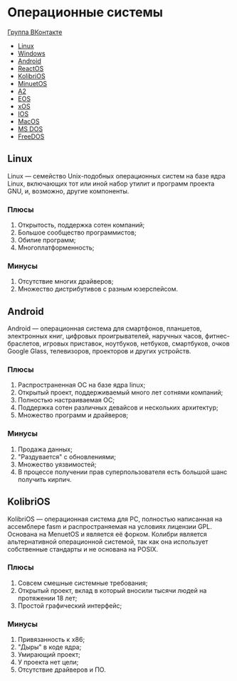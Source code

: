 # Операционные системы
[Группа ВКонтакте](https://vk.com/allosdev)
- [Linux](#linux)
- [Windows]()
- [Android](#android)
- [ReactOS]()
- [KolibriOS](#kolibrios)
- [MinuetOS]()
- [A2]()
- [EOS]()
- [xOS]()
- [IOS]()
- [MacOS]()
- [MS DOS]()
- [FreeDOS]()


## Linux
Linux — семейство Unix-подобных операционных систем на базе ядра Linux, включающих тот или иной набор утилит и программ проекта GNU, и, возможно, другие компоненты. 

### Плюсы
1. Открытость, поддержка сотен компаний;
2. Большое сообщество программистов;
3. Обилие программ;
4. Многоплатформенность;
### Минусы
1. Отсутствие многих драйверов;
2. Множество дистрибутивов с разным юзерспейсом.


## Android
Android — операционная система для смартфонов, планшетов, электронных книг, цифровых проигрывателей, наручных часов, фитнес-браслетов, игровых приставок, ноутбуков, нетбуков, смартбуков, очков Google Glass, телевизоров, проекторов и других устройств.

### Плюсы
1. Распространенная ОС на базе ядра linux;
2. Открытый проект, поддерживаемый много лет сотнями компаний;
3. Полностью настраиваемая ОС;
4. Поддержка сотен различных девайсов и нескольких архитектур;
5. Множество программ и драйверов;
### Минусы
1. Продажа данных;
2. "Раздувается" с обновлениями;
3. Множество уязвимостей;
4. В процессе получении прав суперпользователя есть большой шанс получить кирпич.


## KolibriOS
KolibriOS — операционная система для PC, полностью написанная на ассемблере fasm и распространяемая на условиях лицензии GPL. Основана на MenuetOS и является её форком. Колибри является альтернативной операционной системой, так как она использует собственные стандарты и не основана на POSIX.

### Плюсы
1. Совсем смешные системные требования;
2. Открытый проект, вклад в который вносили тысячи людей на протяжении 18 лет;
3. Простой графический интерфейс;
### Минусы
1. Привязанность к x86;
2. "Дыры" в коде ядра;
3. Умирающий проект;
4. У проекта нет цели;
5. Отсутствие драйверов и ПО.
